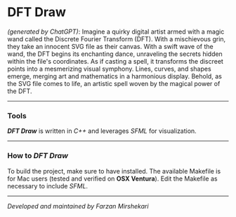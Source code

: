 <h1>DFT Draw</h1>

<i>(generated by ChatGPT)</i>: Imagine a quirky digital artist armed with a magic wand called the Discrete Fourier Transform (DFT). 
With a mischievous grin, they take an innocent SVG file as their canvas. With a swift wave of the wand, 
the DFT begins its enchanting dance, unraveling the secrets hidden within the file's coordinates. 
As if casting a spell, it transforms the discreet points into a mesmerizing visual symphony. 
Lines, curves, and shapes emerge, merging art and mathematics in a harmonious display. 
Behold, as the SVG file comes to life, an artistic spell woven by the magical power of the DFT.

---

<h3>Tools</h3>

<b><i>DFT Draw</i></b> is written in <i>C++</i> and leverages <i>SFML</i> for visualization.

---

<h3>How to <b><i>DFT Draw</i></b></h3>

To build the project, make sure to have  installed. The available Makefile is for Mac users (tested and verified on <b>OSX Ventura</b>).
Edit the Makefile as necessary to include <i>SFML</i>.

---

<i>Developed and maintained by Farzan Mirshekari</i>

